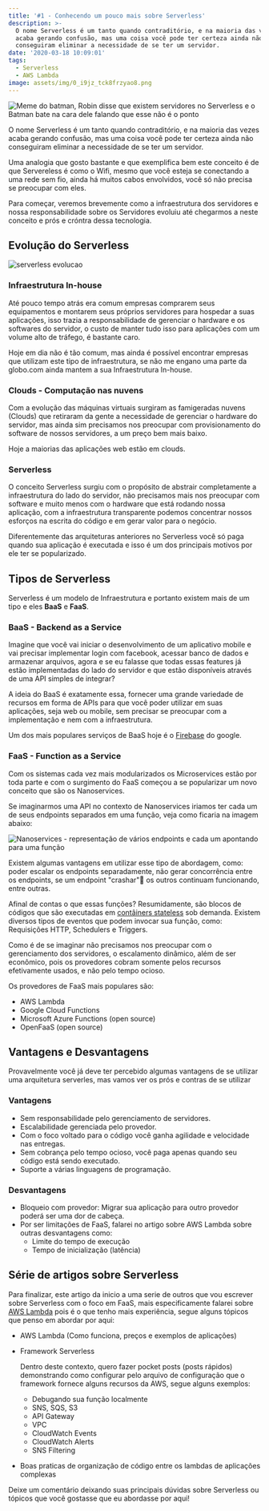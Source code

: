 ```yaml
---
title: '#1 - Conhecendo um pouco mais sobre Serverless'
description: >-
  O nome Serverless é um tanto quando contraditório, e na maioria das vezes
  acaba gerando confusão, mas uma coisa você pode ter certeza ainda não
  conseguiram eliminar a necessidade de se ter um servidor. 
date: '2020-03-18 10:09:01'
tags:
  - Serverless
  - AWS Lambda
image: assets/img/0_i9jz_tck8frzyao8.png
---
```

![Meme do batman, Robin disse que existem servidores no Serverless e o Batman bate na cara dele falando que esse não é o ponto](assets/img/0_i9jz_tck8frzyao8.png "Meme batman")

O nome Serverless é um tanto quando contraditório, e na maioria das vezes acaba gerando confusão, mas uma coisa você pode ter certeza ainda não conseguiram eliminar a necessidade de se ter um servidor. 

Uma analogia que gosto bastante e que exemplifica bem este conceito é de que Servereless é como o Wifi, mesmo que você esteja se conectando a uma rede sem fio, ainda há muitos cabos envolvidos, você só não precisa se preocupar com eles.

Para começar, veremos brevemente como a infraestrutura dos servidores e nossa responsabilidade sobre os Servidores evoluiu até chegarmos a neste conceito e prós e cróntra dessa tecnologia.

## Evolução do Serverless

![serverless evolucao](assets/img/serverless-evolution.png "serverless evolucao")

### Infraestrutura In-house

Até pouco tempo atrás era comum empresas comprarem seus equipamentos e montarem seus próprios servidores para hospedar a suas aplicações, isso trazia a responsabilidade de gerenciar o hardware e os softwares do servidor, o custo de manter tudo isso para aplicações com um volume alto de tráfego, é bastante caro.

Hoje em dia não é tão comum, mas ainda é possível encontrar empresas que utilizam este tipo de infraestrutura, se não me engano uma parte da globo.com ainda mantem a sua Infraestrutura In-house.

### Clouds - Computação nas nuvens

Com a evolução das máquinas virtuais surgiram as famigeradas nuvens (Clouds) que retiraram da gente a necessidade de gerenciar o hardware do servidor, mas ainda sim precisamos nos preocupar com provisionamento do software de nossos servidores, a um preço bem mais baixo.

Hoje a maiorias das aplicações web estão em clouds.

### Serverless

O conceito Serverless surgiu com o propósito de abstrair completamente a infraestrutura do lado do servidor, não precisamos mais nos preocupar com software e muito menos com o hardware que está rodando nossa aplicação, com a infraestrutura transparente podemos concentrar nossos esforços na escrita do código e em gerar valor para o negócio.

Diferentemente das arquiteturas anteriores no Serverless você só paga quando sua aplicação é executada e isso é um dos principais motivos por ele ter se popularizado.

## Tipos de Serverless

Serverless é um modelo de Infraestrutura e portanto existem mais de um tipo e eles **BaaS** e **FaaS**.

### BaaS - Backend as a Service

Imagine que você vai iniciar o desenvolvimento de um aplicativo mobile e vai precisar implementar login com facebook, acessar banco de dados e armazenar arquivos, agora e se eu falasse que todas essas features já estão implementadas do lado do servidor e que estão disponíveis através de uma API simples de integrar?

A ideia do BaaS é exatamente essa, fornecer uma grande variedade de recursos em forma de APIs para que você poder utilizar em suas aplicações, seja web ou mobile, sem precisar se preocupar com a implementação e nem com a infraestrutura.

Um dos mais populares serviços de BaaS hoje é o [Firebase](https://firebase.google.com/) do google.

### FaaS - Function as a Service

Com os sistemas cada vez mais modularizados os Microservices estão por toda parte e  com o surgimento do FaaS começou a se popularizar um novo conceito que são os Nanoservices.

Se imaginarmos uma API no contexto de Nanoservices iriamos ter cada um de seus endpoints separados em uma função, veja como ficaria na imagem abaixo: 

![Nanoservices - representação de vários endpoints e cada um apontando para uma função](assets/img/0_bn6fy8gksznumy1q.png "Nanoservices - representação de vários endpoints e cada um apontando para uma função")

Existem algumas vantagens em utilizar esse tipo de abordagem, como: poder escalar os endpoints separadamente, não gerar concorrência entre os endpoints, se um endpoint "crashar" os outros continuam funcionando, entre outras.

Afinal de contas o que essas funções? Resumidamente, são blocos de códigos que são executadas em [contâiners stateless](https://www.contino.io/insights/stateless-vs-stateful-containers-whats-the-difference-and-why-does-it-matter) sob demanda. Existem diversos tipos de eventos que podem invocar sua função, como: Requisições HTTP, Schedulers e Triggers.

Como é de se imaginar não precisamos nos preocupar com o gerenciamento dos servidores, o escalamento dinâmico, além de ser econômico, pois os provedores cobram somente pelos recursos efetivamente usados, e não pelo tempo ocioso.

Os provedores de FaaS mais populares são:

* AWS Lambda
* Google Cloud Functions
* Microsoft Azure Functions (open source)
* OpenFaaS (open source)

## Vantagens e Desvantagens

Provavelmente você já deve ter percebido algumas vantagens de se utilizar uma arquitetura serverles, mas vamos ver os prós e contras de se utilizar

### Vantagens

* Sem responsabilidade pelo gerenciamento de servidores.
* Escalabilidade gerenciada pelo provedor.
* Com o foco voltado para o código você ganha agilidade e velocidade nas entregas. 
* Sem cobrança pelo tempo ocioso, você paga apenas quando seu código está sendo executado.
* Suporte a várias linguagens de programação.

### Desvantagens

* Bloqueio com provedor: Migrar sua aplicação para outro provedor poderá ser uma dor de cabeça.
* Por ser limitações de FaaS, falarei no artigo sobre AWS Lambda sobre outras desvantagens como:
  * Limite do tempo de execução
  * Tempo de inicialização (latência)

## Série de artigos sobre Serverless

Para finalizar, este artigo da inicio a uma serie de outros que vou escrever sobre Serverless com o foco em FaaS, mais especificamente falarei sobre [AWS Lambda](https://aws.amazon.com/pt/lambda/) pois é o que tenho mais experiência, segue alguns tópicos que penso em abordar por aqui:

* AWS Lambda (Como funciona, preços e exemplos de aplicações)
* Framework Serverless

  Dentro deste contexto, quero fazer pocket posts (posts rápidos) demonstrando como configurar pelo arquivo de configuração que o framework fornece alguns recursos da AWS, segue alguns exemplos:

  * Debugando sua função localmente
  * SNS, SQS, S3
  * API Gateway
  * VPC
  * CloudWatch Events
  * CloudWatch Alerts
  * SNS Filtering
* Boas praticas de organização de código entre os lambdas de aplicações complexas

Deixe um comentário deixando suas principais dúvidas sobre Serverless ou tópicos que você gostasse que eu abordasse por aqui!